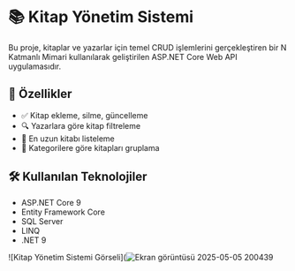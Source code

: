 # 📚 Kitap Yönetim Sistemi

Bu proje, kitaplar ve yazarlar için temel CRUD işlemlerini gerçekleştiren bir N Katmanlı Mimari kullanılarak geliştirilen ASP.NET Core Web API uygulamasıdır.

## 🚀 Özellikler

- ✅ Kitap ekleme, silme, güncelleme
- 🔍 Yazarlara göre kitap filtreleme
- 📏 En uzun kitabı listeleme
- 📂 Kategorilere göre kitapları gruplama

## 🛠️ Kullanılan Teknolojiler

- ASP.NET Core 9
- Entity Framework Core
- SQL Server
- LINQ
- .NET 9

![Kitap Yönetim Sistemi Görseli](![Ekran görüntüsü 2025-05-05 200439](https://github.com/user-attachments/assets/9a19253b-f05f-4233-b41e-db1c0ac1656f)
 
